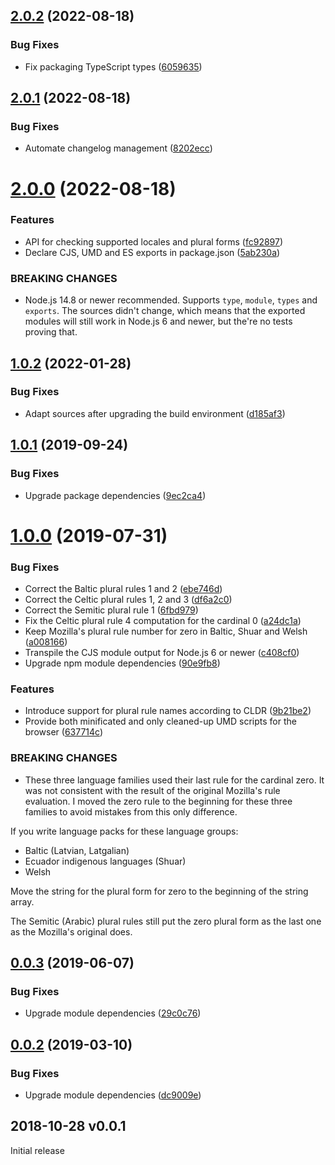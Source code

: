 ## [2.0.2](https://github.com/prantlf/fast-plural-rules/compare/v2.0.1...v2.0.2) (2022-08-18)


### Bug Fixes

* Fix packaging TypeScript types ([6059635](https://github.com/prantlf/fast-plural-rules/commit/6059635a5be04a396ceea68c797c7abd044bcebf))

## [2.0.1](https://github.com/prantlf/fast-plural-rules/compare/v2.0.0...v2.0.1) (2022-08-18)

### Bug Fixes

* Automate changelog management ([8202ecc](https://github.com/prantlf/fast-plural-rules/commit/8202eccead2ea54cc04ef1c48b85fef6936d9cb0))

# [2.0.0](https://github.com/prantlf/fast-plural-rules/compare/v1.0.2...v2.0.0) (2022-08-18)

### Features

* API for checking supported locales and plural forms ([fc92897](https://github.com/prantlf/fast-plural-rules/commit/fc92897376855057a680b90fe363b843fe54d065))
* Declare CJS, UMD and ES exports in package.json ([5ab230a](https://github.com/prantlf/fast-plural-rules/commit/5ab230aaa0bbc87d2b5e287f4f9557a94e3e151b))

### BREAKING CHANGES

* Node.js 14.8 or newer recommended. Supports `type`, `module`, `types` and `exports`. The sources didn't change, which means that the exported modules will still work in Node.js 6 and newer, but the're no tests proving that.

## [1.0.2](https://github.com/prantlf/fast-plural-rules/compare/v1.0.1...v1.0.2) (2022-01-28)

### Bug Fixes

* Adapt sources after upgrading the build environment ([d185af3](https://github.com/prantlf/fast-plural-rules/commit/d185af3c34f832c69ac7bcb81d88a9eb172b085d))

## [1.0.1](https://github.com/prantlf/fast-plural-rules/compare/v1.0.0...v1.0.1) (2019-09-24)

### Bug Fixes

* Upgrade package dependencies ([9ec2ca4](https://github.com/prantlf/fast-plural-rules/commit/9ec2ca4))

# [1.0.0](https://github.com/prantlf/fast-plural-rules/compare/v0.0.3...v1.0.0) (2019-07-31)

### Bug Fixes

* Correct the Baltic plural rules 1 and 2 ([ebe746d](https://github.com/prantlf/fast-plural-rules/commit/ebe746d))
* Correct the Celtic plural rules 1, 2 and 3 ([df6a2c0](https://github.com/prantlf/fast-plural-rules/commit/df6a2c0))
* Correct the Semitic plural rule 1 ([6fbd979](https://github.com/prantlf/fast-plural-rules/commit/6fbd979))
* Fix the Celtic plural rule 4 computation for the cardinal 0 ([a24dc1a](https://github.com/prantlf/fast-plural-rules/commit/a24dc1a))
* Keep Mozilla's plural rule number for zero in Baltic, Shuar and Welsh ([a008166](https://github.com/prantlf/fast-plural-rules/commit/a008166))
* Transpile the CJS module output for Node.js 6 or newer ([c408cf0](https://github.com/prantlf/fast-plural-rules/commit/c408cf0))
* Upgrade npm module dependencies ([90e9fb8](https://github.com/prantlf/fast-plural-rules/commit/90e9fb8))


### Features

* Introduce support for plural rule names according to CLDR ([9b21be2](https://github.com/prantlf/fast-plural-rules/commit/9b21be2))
* Provide both minificated and only cleaned-up UMD scripts for the browser ([637714c](https://github.com/prantlf/fast-plural-rules/commit/637714c))


### BREAKING CHANGES

* These three language families used their last rule for the cardinal zero. It was not consistent with the result of the original Mozilla's rule evaluation. I moved the zero rule to the beginning for these three families to avoid mistakes from this only difference.

If you write language packs for these language groups:

* Baltic (Latvian, Latgalian)
* Ecuador indigenous languages (Shuar)
* Welsh

Move the string for the plural form for zero to the beginning of the string array.

The Semitic (Arabic) plural rules still put the zero plural form as the last one as the Mozilla's original does.

## [0.0.3](https://github.com/prantlf/fast-plural-rules/compare/v0.0.2...v0.0.3) (2019-06-07)

### Bug Fixes

* Upgrade module dependencies ([29c0c76](https://github.com/prantlf/fast-plural-rules/commit/29c0c76))

## [0.0.2](https://github.com/prantlf/fast-plural-rules/compare/v0.0.1...v0.0.2) (2019-03-10)

### Bug Fixes

* Upgrade module dependencies ([dc9009e](https://github.com/prantlf/fast-plural-rules/commit/dc9009e))

## 2018-10-28   v0.0.1

Initial release
